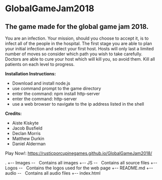 # GlobalGameJam2018
## The game made for the global game jam 2018.

You are an infection. Your mission, should you choose to accept it, is to infect all of the people in the hospital. The first stage you are able to plan your initial infection and select your first host. Hosts will only last a limited number of moves so consider which path you wish to take carefully. Doctors are able to cure your host which will kill you, so avoid them. Kill all patients on each level to progress.

**Installation Instructions:** 
* Download and install node.js
* use command prompt to the game directory
* enter the command: npm install http-server
* enter the command:  http-server
* use a web browser to navigate to the ip address listed in the shell


**Credits:** 
* Aiste Kiskyte
* Jacob Busfield
* Declan Morris
* Matthew Durkin
* Daniel Alderman

Play Now!: 
https://rusticporcupinegames.github.io/GlobalGameJam2018/

.
+-- Images
--   Contains all images
+-- JS
--   Contains all source files
+-- Logos
--   Contains the logos used for the web page
+-- README.md
+-- audio
--   Contains all audio files
+-- index.html
